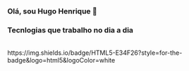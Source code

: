 ### Olá, sou Hugo Henrique 👋


### Tecnlogias que trabalho no dia a dia
<div style="display: inline_block"><br/>
<img align="center alt="html5" https://img.shields.io/badge/HTML5-E34F26?style=for-the-badge&logo=html5&logoColor=white/>

  
</div>
https://img.shields.io/badge/HTML5-E34F26?style=for-the-badge&logo=html5&logoColor=white
<!--
**hugoh92/hugoh92** is a ✨ _special_ ✨ repository because its `README.md` (this file) appears on your GitHub profile.

Here are some ideas to get you started:

- 🔭 I’m currently working on ...
- 🌱 I’m currently learning ...
- 👯 I’m looking to collaborate on ...
- 🤔 I’m looking for help with ...
- 💬 Ask me about ...
- 📫 How to reach me: ...
- 😄 Pronouns: ...
- ⚡ Fun fact: ...
-->
